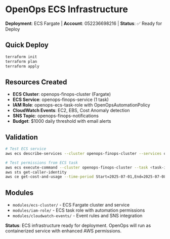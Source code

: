 # OpenOps ECS Infrastructure

**Deployment**: ECS Fargate | **Account**: 052236698216 | **Status**: ✅ Ready for Deploy

## Quick Deploy

```bash
terraform init
terraform plan
terraform apply
```

## Resources Created

- **ECS Cluster**: openops-finops-cluster (Fargate)
- **ECS Service**: openops-finops-service (1 task)
- **IAM Role**: openops-ecs-task-role with OpenOpsAutomationPolicy
- **CloudWatch Events**: EC2, EBS, Cost Anomaly detection
- **SNS Topic**: openops-finops-notifications
- **Budget**: $1000 daily threshold with email alerts

## Validation

```bash
# Test ECS service
aws ecs describe-services --cluster openops-finops-cluster --services openops-finops-service

# Test permissions from ECS task
aws ecs execute-command --cluster openops-finops-cluster --task <task-id> --interactive --command "/bin/bash"
aws sts get-caller-identity
aws ce get-cost-and-usage --time-period Start=2025-07-01,End=2025-07-08
```

## Modules

- `modules/ecs-cluster/` - ECS Fargate cluster and service
- `modules/iam-role/` - ECS task role with automation permissions
- `modules/cloudwatch-events/` - Event rules and SNS integration

**Status**: ECS infrastructure ready for deployment. OpenOps will run as containerized service with enhanced AWS permissions.